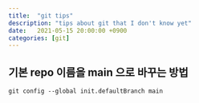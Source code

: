 ```yaml
---
title:  "git tips"
description: "tips about git that I don't know yet"
date:   2021-05-15 20:00:00 +0900
categories: [git]
---
```



## 기본 repo 이름을 main 으로 바꾸는 방법

`git config --global init.defaultBranch main`